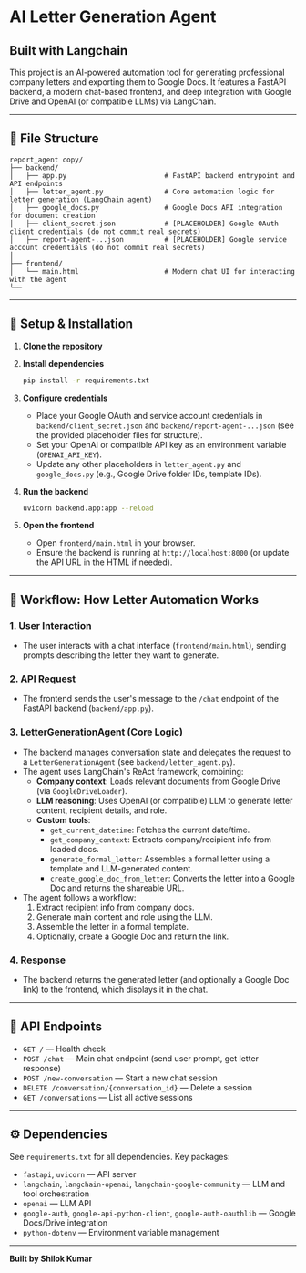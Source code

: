 # AI Letter Generation Agent
## Built with Langchain

This project is an AI-powered automation tool for generating professional company letters and exporting them to Google Docs. It features a FastAPI backend, a modern chat-based frontend, and deep integration with Google Drive and OpenAI (or compatible LLMs) via LangChain.

---

## 📁 File Structure

```
report_agent copy/
├── backend/
│   ├── app.py                        # FastAPI backend entrypoint and API endpoints
│   ├── letter_agent.py               # Core automation logic for letter generation (LangChain agent)
│   ├── google_docs.py                # Google Docs API integration for document creation
│   ├── client_secret.json            # [PLACEHOLDER] Google OAuth client credentials (do not commit real secrets)
│   ├── report-agent-...json          # [PLACEHOLDER] Google service account credentials (do not commit real secrets)
│          
├── frontend/
│   └── main.html                     # Modern chat UI for interacting with the agent
└──              
```

---

## 🚀 Setup & Installation

1. **Clone the repository**

2. **Install dependencies**
   ```bash
   pip install -r requirements.txt
   ```

3. **Configure credentials**
   - Place your Google OAuth and service account credentials in `backend/client_secret.json` and `backend/report-agent-...json` (see the provided placeholder files for structure).
   - Set your OpenAI or compatible API key as an environment variable (`OPENAI_API_KEY`).
   - Update any other placeholders in `letter_agent.py` and `google_docs.py` (e.g., Google Drive folder IDs, template IDs).

4. **Run the backend**
   ```bash
   uvicorn backend.app:app --reload
   ```

5. **Open the frontend**
   - Open `frontend/main.html` in your browser.
   - Ensure the backend is running at `http://localhost:8000` (or update the API URL in the HTML if needed).

---

## 🧠 Workflow: How Letter Automation Works

### 1. **User Interaction**
- The user interacts with a chat interface (`frontend/main.html`), sending prompts describing the letter they want to generate.

### 2. **API Request**
- The frontend sends the user's message to the `/chat` endpoint of the FastAPI backend (`backend/app.py`).

### 3. **LetterGenerationAgent (Core Logic)**
- The backend manages conversation state and delegates the request to a `LetterGenerationAgent` (see `backend/letter_agent.py`).
- The agent uses LangChain's ReAct framework, combining:
  - **Company context**: Loads relevant documents from Google Drive (via `GoogleDriveLoader`).
  - **LLM reasoning**: Uses OpenAI (or compatible) LLM to generate letter content, recipient details, and role.
  - **Custom tools**:
    - `get_current_datetime`: Fetches the current date/time.
    - `get_company_context`: Extracts company/recipient info from loaded docs.
    - `generate_formal_letter`: Assembles a formal letter using a template and LLM-generated content.
    - `create_google_doc_from_letter`: Converts the letter into a Google Doc and returns the shareable URL.
- The agent follows a workflow:
  1. Extract recipient info from company docs.
  2. Generate main content and role using the LLM.
  3. Assemble the letter in a formal template.
  4. Optionally, create a Google Doc and return the link.

### 4. **Response**
- The backend returns the generated letter (and optionally a Google Doc link) to the frontend, which displays it in the chat.

---

## 📝 API Endpoints

- `GET /` — Health check
- `POST /chat` — Main chat endpoint (send user prompt, get letter response)
- `POST /new-conversation` — Start a new chat session
- `DELETE /conversation/{conversation_id}` — Delete a session
- `GET /conversations` — List all active sessions

---

## ⚙️ Dependencies

See `requirements.txt` for all dependencies. Key packages:
- `fastapi`, `uvicorn` — API server
- `langchain`, `langchain-openai`, `langchain-google-community` — LLM and tool orchestration
- `openai` — LLM API
- `google-auth`, `google-api-python-client`, `google-auth-oauthlib` — Google Docs/Drive integration
- `python-dotenv` — Environment variable management

---


**Built by Shilok Kumar**

